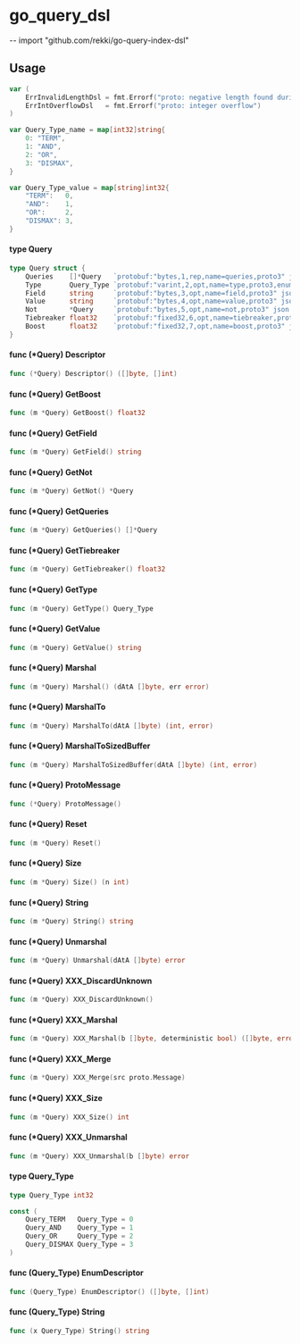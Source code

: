 # go_query_dsl

--
import "github.com/rekki/go-query-index-dsl"

## Usage

```go
var (
	ErrInvalidLengthDsl = fmt.Errorf("proto: negative length found during unmarshaling")
	ErrIntOverflowDsl   = fmt.Errorf("proto: integer overflow")
)
```

```go
var Query_Type_name = map[int32]string{
	0: "TERM",
	1: "AND",
	2: "OR",
	3: "DISMAX",
}
```

```go
var Query_Type_value = map[string]int32{
	"TERM":   0,
	"AND":    1,
	"OR":     2,
	"DISMAX": 3,
}
```

#### type Query

```go
type Query struct {
	Queries    []*Query   `protobuf:"bytes,1,rep,name=queries,proto3" json:"queries,omitempty"`
	Type       Query_Type `protobuf:"varint,2,opt,name=type,proto3,enum=go.query.dsl.Query_Type" json:"type,omitempty"`
	Field      string     `protobuf:"bytes,3,opt,name=field,proto3" json:"field,omitempty"`
	Value      string     `protobuf:"bytes,4,opt,name=value,proto3" json:"value,omitempty"`
	Not        *Query     `protobuf:"bytes,5,opt,name=not,proto3" json:"not,omitempty"`
	Tiebreaker float32    `protobuf:"fixed32,6,opt,name=tiebreaker,proto3" json:"tiebreaker,omitempty"`
	Boost      float32    `protobuf:"fixed32,7,opt,name=boost,proto3" json:"boost,omitempty"`
}
```

#### func (\*Query) Descriptor

```go
func (*Query) Descriptor() ([]byte, []int)
```

#### func (\*Query) GetBoost

```go
func (m *Query) GetBoost() float32
```

#### func (\*Query) GetField

```go
func (m *Query) GetField() string
```

#### func (\*Query) GetNot

```go
func (m *Query) GetNot() *Query
```

#### func (\*Query) GetQueries

```go
func (m *Query) GetQueries() []*Query
```

#### func (\*Query) GetTiebreaker

```go
func (m *Query) GetTiebreaker() float32
```

#### func (\*Query) GetType

```go
func (m *Query) GetType() Query_Type
```

#### func (\*Query) GetValue

```go
func (m *Query) GetValue() string
```

#### func (\*Query) Marshal

```go
func (m *Query) Marshal() (dAtA []byte, err error)
```

#### func (\*Query) MarshalTo

```go
func (m *Query) MarshalTo(dAtA []byte) (int, error)
```

#### func (\*Query) MarshalToSizedBuffer

```go
func (m *Query) MarshalToSizedBuffer(dAtA []byte) (int, error)
```

#### func (\*Query) ProtoMessage

```go
func (*Query) ProtoMessage()
```

#### func (\*Query) Reset

```go
func (m *Query) Reset()
```

#### func (\*Query) Size

```go
func (m *Query) Size() (n int)
```

#### func (\*Query) String

```go
func (m *Query) String() string
```

#### func (\*Query) Unmarshal

```go
func (m *Query) Unmarshal(dAtA []byte) error
```

#### func (\*Query) XXX_DiscardUnknown

```go
func (m *Query) XXX_DiscardUnknown()
```

#### func (\*Query) XXX_Marshal

```go
func (m *Query) XXX_Marshal(b []byte, deterministic bool) ([]byte, error)
```

#### func (\*Query) XXX_Merge

```go
func (m *Query) XXX_Merge(src proto.Message)
```

#### func (\*Query) XXX_Size

```go
func (m *Query) XXX_Size() int
```

#### func (\*Query) XXX_Unmarshal

```go
func (m *Query) XXX_Unmarshal(b []byte) error
```

#### type Query_Type

```go
type Query_Type int32
```

```go
const (
	Query_TERM   Query_Type = 0
	Query_AND    Query_Type = 1
	Query_OR     Query_Type = 2
	Query_DISMAX Query_Type = 3
)
```

#### func (Query_Type) EnumDescriptor

```go
func (Query_Type) EnumDescriptor() ([]byte, []int)
```

#### func (Query_Type) String

```go
func (x Query_Type) String() string
```
